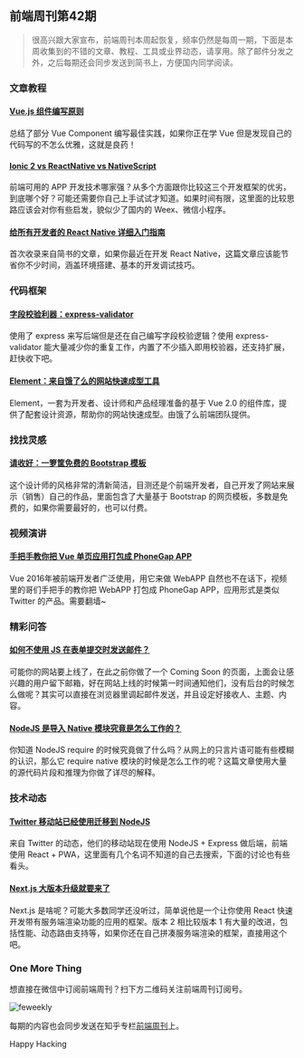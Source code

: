 ## 前端周刊第42期

> 很高兴跟大家宣布，前端周刊本周起恢复，频率仍然是每周一期，下面是本周收集到的不错的文章、教程、工具或业界动态，请享用。除了邮件分发之外，之后每期还会同步发送到简书上，方便国内同学阅读。

### 文章教程

#### [Vue.js 组件编写原则](https://github.com/pablohpsilva/vuejs-component-style-guide)

总结了部分 Vue Component 编写最佳实践，如果你正在学 Vue 但是发现自己的代码写的不怎么优雅，这就是良药！

#### [Ionic 2 vs ReactNative vs NativeScript](http://www.discoversdk.com/blog/ionic-2-vs-reactnative-vs-nativescript)

前端可用的 APP 开发技术哪家强？从多个方面跟你比较这三个开发框架的优劣，到底哪个好？可能还需要你自己上手试试才知道。如果时间有限，这里面的比较思路应该会对你有些启发，貌似少了国内的 Weex、微信小程序。

#### [给所有开发者的 React Native 详细入门指南](http://www.jianshu.com/p/fa0874be0827)

首次收录来自简书的文章，如果你最近在开发 React Native，这篇文章应该能节省你不少时间，涵盖环境搭建、基本的开发调试技巧。

### 代码框架

#### [字段校验利器：express-validator](https://github.com/ctavan/express-validator)

使用了 express 来写后端但是还在自己编写字段校验逻辑？使用 express-validator 能大量减少你的重复工作，内置了不少插入即用校验器，还支持扩展，赶快收下吧。

#### [Element：来自饿了么的网站快速成型工具](http://element.eleme.io/#/zh-CN/component/collapse)

Element，一套为开发者、设计师和产品经理准备的基于 Vue 2.0 的组件库，提供了配套设计资源，帮助你的网站快速成型。由饿了么前端团队提供。

### 找找灵感

#### [请收好：一箩筐免费的 Bootstrap 模板](https://www.creative-tim.com/)

这个设计师的风格非常的清新简洁，目测还是个前端开发者，自己开发了网站来展示（销售）自己的作品，里面包含了大量基于 Bootstrap 的网页模板，多数是免费的，如果你需要最好的，也可以付费。

### 视频演讲

#### [手把手教你把 Vue 单页应用打包成 PhoneGap APP](https://www.youtube.com/watch?v=R6MmXfgh4tQ)

Vue 2016年被前端开发者广泛使用，用它来做 WebAPP 自然也不在话下，视频里的哥们手把手的教你把 WebAPP 打包成 PhoneGap APP，应用形式是类似 Twitter 的产品。需要翻墙~

### 精彩问答

#### [如何不使用 JS 在表单提交时发送邮件？](http://stackoverflow.com/questions/12626940/mailto-on-submit-button)

可能你的网站要上线了，在此之前你做了一个 Coming Soon 的页面，上面会让感兴趣的用户留下邮箱，好在网站上线的时候第一时间通知他们，没有后台的时候怎么做呢？其实可以直接在浏览器里调起邮件发送，并且设定好接收人、主题、内容。

#### [NodeJS 是导入 Native 模块究竟是怎么工作的？](https://blog.ghaiklor.com/how-nodejs-requires-native-shared-objects-63648092f178#.s4m7h860b)

你知道 NodeJS require 的时候究竟做了什么吗？从网上的只言片语可能有些模糊的认识，那么它 require native 模块的时候是怎么工作的呢？这篇文章使用大量的源代码片段和推理为你做了详尽的解释。

### 技术动态

#### [Twitter 移动站已经使用迁移到 NodeJS](https://twitter.com/necolas/status/829128165314306048)

来自 Twitter 的动态，他们的移动站现在使用 NodeJS + Express 做后端，前端使用 React + PWA，这里面有几个名词不知道的自己去搜索，下面的讨论也有些看头。

#### [Next.js 大版本升级就要来了](https://jsmantra.com/next-on-next-js-1a134505f346#.zfmpoyjsw)

Next.js 是啥呢？可能大多数同学还没听过，简单说他是一个让你使用 React 快速开发带有服务端渲染功能的应用的框架。版本 2 相比较版本 1 有大量的改进，包括性能、动态路由支持等，如果你还在自己拼凑服务端渲染的框架，直接用这个吧。

### One More Thing

想直接在微信中订阅前端周刊？扫下方二维码关注前端周刊订阅号。

![feweekly](http://www.feweekly.com/img/src/weekly/feweekly/qrcode.jpg)

每期的内容也会同步发送在知乎专栏[前端周刊](http://zhuanlan.zhihu.com/feweekly)上。

Happy Hacking
